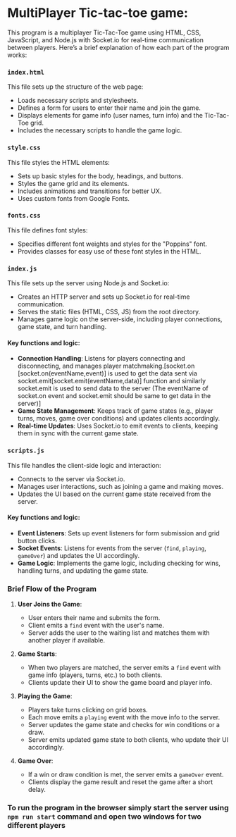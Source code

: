 # MultiPlayer Tic-tac-toe game:

This program is a multiplayer Tic-Tac-Toe game using HTML, CSS, JavaScript, and Node.js with Socket.io for real-time communication between players. Here’s a brief explanation of how each part of the program works:

### `index.html`

This file sets up the structure of the web page:

- Loads necessary scripts and stylesheets.
- Defines a form for users to enter their name and join the game.
- Displays elements for game info (user names, turn info) and the Tic-Tac-Toe grid.
- Includes the necessary scripts to handle the game logic.

### `style.css`

This file styles the HTML elements:

- Sets up basic styles for the body, headings, and buttons.
- Styles the game grid and its elements.
- Includes animations and transitions for better UX.
- Uses custom fonts from Google Fonts.

### `fonts.css`

This file defines font styles:

- Specifies different font weights and styles for the "Poppins" font.
- Provides classes for easy use of these font styles in the HTML.

### `index.js`

This file sets up the server using Node.js and Socket.io:

- Creates an HTTP server and sets up Socket.io for real-time communication.
- Serves the static files (HTML, CSS, JS) from the root directory.
- Manages game logic on the server-side, including player connections, game state, and turn handling.

#### Key functions and logic:

- **Connection Handling**: Listens for players connecting and disconnecting, and manages player matchmaking.[socket.on [socket.on(eventName,event)] is used to get the data sent via socket.emit[socket.emit(eventName,data)] function and similarly socket.emit is used to send data to the server (The eventName of socket.on event and socket.emit should be same to get data in the server)]
- **Game State Management**: Keeps track of game states (e.g., player turns, moves, game over conditions) and updates clients accordingly.
- **Real-time Updates**: Uses Socket.io to emit events to clients, keeping them in sync with the current game state.

### `scripts.js`

This file handles the client-side logic and interaction:

- Connects to the server via Socket.io.
- Manages user interactions, such as joining a game and making moves.
- Updates the UI based on the current game state received from the server.

#### Key functions and logic:

- **Event Listeners**: Sets up event listeners for form submission and grid button clicks.
- **Socket Events**: Listens for events from the server (`find`, `playing`, `gameOver`) and updates the UI accordingly.
- **Game Logic**: Implements the game logic, including checking for wins, handling turns, and updating the game state.

### Brief Flow of the Program

1. **User Joins the Game**:

   - User enters their name and submits the form.
   - Client emits a `find` event with the user's name.
   - Server adds the user to the waiting list and matches them with another player if available.

2. **Game Starts**:

   - When two players are matched, the server emits a `find` event with game info (players, turns, etc.) to both clients.
   - Clients update their UI to show the game board and player info.

3. **Playing the Game**:

   - Players take turns clicking on grid boxes.
   - Each move emits a `playing` event with the move info to the server.
   - Server updates the game state and checks for win conditions or a draw.
   - Server emits updated game state to both clients, who update their UI accordingly.

4. **Game Over**:
   - If a win or draw condition is met, the server emits a `gameOver` event.
   - Clients display the game result and reset the game after a short delay.

### To run the program in the browser simply start the server using `npm run start` command and open two windows for two different players